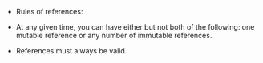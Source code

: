 - Rules of references:

- At any given time, you can have either but not both of the following: one mutable reference or any number of immutable references.
- References must always be valid.
